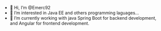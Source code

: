 - 👋 Hi, I’m @Emerc92
- 👀 I’m interested in Java EE and others programming laguages...
- 🌱 I’m currently working with java  Spring Boot for backend development, and Angular for frontend development. 
